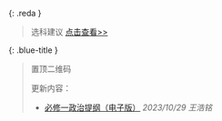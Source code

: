 <script>
var targetDateA = new Date("Jun 7, 2026 00:09:00").getTime();
var targetDate = new Date("Jun 7, 2026 00:00:00").getTime();
var x = setInterval(function() {
  var now = new Date().getTime();
  var distance = targetDate - now;
  var distanceA = targetDateA - now;
  var daysAA = Math.floor(distanceA / (1000 * 60 * 60 * 24))+1 ;
  var daysA = Math.floor(distance / (1000 * 60 * 60 * 24)) ;
  var hoursA = Math.floor((distance % (1000 * 60 * 60 * 24)) / (1000 * 60 * 60)) ;
  var minsA = Math.floor((distance % (1000 * 60 * 60)) / (1000 * 60)) ;
  var secondA = Math.floor((distance % (1000 * 60)) / 1000) +1 ;

  var days = Math.floor(distance / (1000 * 60 * 60 * 24))+1;
  document.getElementById("countdown").innerHTML ="距离 2026 高考 " + days + " 天（" + daysA + "天" + hoursA + "小时" + minsA + "分钟" + secondA+ "秒）";
  if (distance < 0) {
    clearInterval(x);
    document.getElementById("countdown").innerHTML = "祝高考顺利！";
  }
}, 1000);
</script>
<blockquote class="note-title"><a id="countdown"></a></blockquote>

{: .reda }
> 选科建议 [点击查看>>](/study-together-docs/docs/notice/32765-选科建议公告.html)

{: .blue-title }
> 置顶二维码
>
> 更新内容：
> - [必修一政治提纲（电子版）](/study-together-docs/docs/topqr/政治提纲.html) _2023/10/29 王浩铭_

